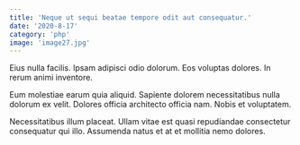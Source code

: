 ```yaml
---
title: 'Neque ut sequi beatae tempore odit aut consequatur.'
date: '2020-8-17'
category: 'php'
image: 'image27.jpg'
---
```


Eius nulla facilis. Ipsam adipisci odio dolorum. Eos voluptas dolores. In rerum animi inventore.
 Eum molestiae earum quia aliquid. Sapiente dolorem necessitatibus nulla dolorum ex velit. Dolores officia architecto officia nam. Nobis et voluptatem.
 Necessitatibus illum placeat. Ullam vitae est quasi repudiandae consectetur consequatur qui illo. Assumenda natus et at et mollitia nemo dolores.
